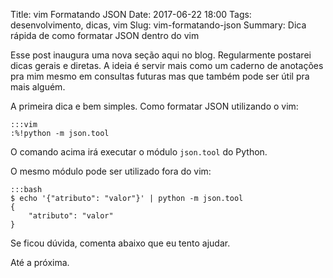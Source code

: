 Title: vim Formatando JSON
Date: 2017-06-22 18:00
Tags: desenvolvimento, dicas, vim
Slug: vim-formatando-json
Summary: Dica rápida de como formatar JSON dentro do vim


Esse post inaugura uma nova seção aqui no blog. Regularmente postarei dicas
gerais e diretas. A ideia é servir mais como um caderno de anotações pra mim
mesmo em consultas futuras mas que também pode ser útil pra mais alguém.

A primeira dica e bem simples. Como formatar JSON utilizando o vim:

    :::vim
    :%!python -m json.tool

O comando acima irá executar o módulo `json.tool` do Python.

O mesmo módulo pode ser utilizado fora do vim:

    :::bash
    $ echo '{"atributo": "valor"}' | python -m json.tool
    {
        "atributo": "valor"
    }

Se ficou dúvida, comenta abaixo que eu tento ajudar.

Até a próxima.

